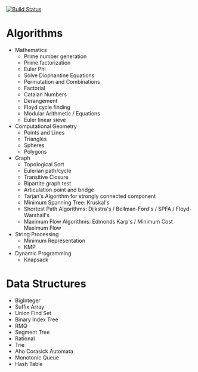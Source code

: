 [![Build Status](https://travis-ci.org/Ra1nWarden/Algorithms_And_Data_Structures.svg?branch=master)](https://travis-ci.org/Ra1nWarden/Algorithms_And_Data_Structures)
# Algorithms
- Mathematics
  - Prime number generation
  - Prime factorization
  - Euler Phi
  - Solve Diophantine Equations
  - Permutation and Combinations
  - Factorial
  - Catalan Numbers
  - Derangement
  - Floyd cycle finding
  - Modular Arithmetic / Equations
  - Euler linear sieve
- Computational Geometry
  - Points and Lines
  - Triangles
  - Spheres
  - Polygons
- Graph
  - Topological Sort
  - Eulerian path/cycle
  - Transitive Closure
  - Bipartite graph test
  - Articulation point and bridge
  - Tarjan's Algorithm for strongly connected component
  - Minimum Spanning Tree: Kruskal's
  - Shortest Path Algorithms: Dijkstra's / Bellman-Ford's / SPFA / Floyd-Warshall's
  - Maximum Flow Algorithms: Edmonds Karp's / Minimum Cost Maximum Flow
- String Processing
  - Minimum Representation
  - KMP
- Dynamic Programming
  - Knapsack

# Data Structures
- BigInteger
- Suffix Array
- Union Find Set
- Binary Index Tree
- RMQ
- Segment Tree
- Rational
- Trie
- Aho Corasick Automata
- Monotonic Queue
- Hash Table
